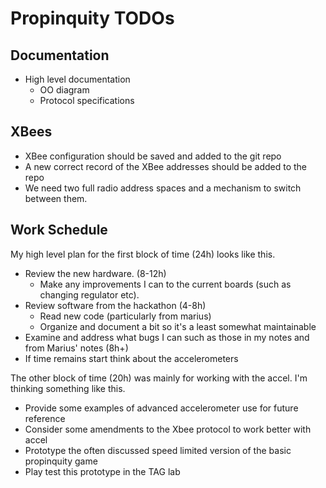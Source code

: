 # Propinquity TODOs

## Documentation
* High level documentation
	* OO diagram
	* Protocol specifications

## XBees
* XBee configuration should be saved and added to the git repo
* A new correct record of the XBee addresses should be added to the repo
* We need two full radio address spaces and a mechanism to switch between them.

## Work Schedule

My high level plan for the first block of time (24h) looks like this.

 * Review the new hardware. (8-12h)
 	* Make any improvements I can to the current boards (such as changing regulator etc).
 * Review software from the hackathon (4-8h)
 	* Read new code (particularly from marius)
 	* Organize and document a bit so it's a least somewhat maintainable
 * Examine and address what bugs I can such as those in my notes and from Marius' notes (8h+)
 * If time remains start think about the accelerometers

The other block of time (20h) was mainly for working with the accel. I'm thinking something like this.

 * Provide some examples of advanced accelerometer use for future reference
 * Consider some amendments to the Xbee protocol to work better with accel
 * Prototype the often discussed speed limited version of the basic propinquity game
 * Play test this prototype in the TAG lab